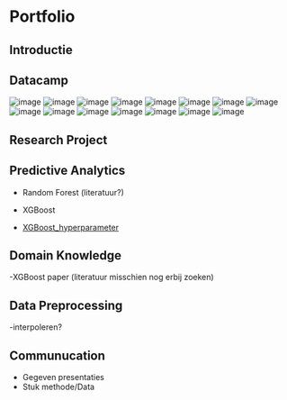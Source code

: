 # Portfolio

## Introductie

## Datacamp
![image](https://user-images.githubusercontent.com/120015853/213521634-464dedbe-4458-4ee2-bc8c-e9cf36be9165.png)
![image](https://user-images.githubusercontent.com/120015853/213521705-06b65c44-a0ef-4c54-8185-2b59ca9fae62.png)
![image](https://user-images.githubusercontent.com/120015853/213521772-867505a7-c536-458f-91ec-2336baedebbf.png)
![image](https://user-images.githubusercontent.com/120015853/213521882-16770441-f3ec-4516-9dfd-a6f60ba2dff7.png)
![image](https://user-images.githubusercontent.com/120015853/213521990-071d8d15-e157-4b85-a65c-12a23a510af8.png)
![image](https://user-images.githubusercontent.com/120015853/213522093-23018356-0baf-4b5d-870c-743df444f9f3.png)
![image](https://user-images.githubusercontent.com/120015853/213522198-f01bca37-6f37-41d5-aed8-f18ab3d39bb8.png)
![image](https://user-images.githubusercontent.com/120015853/213524020-8d886a22-693f-45a3-b379-1dc74ba35904.png)
![image](https://user-images.githubusercontent.com/120015853/213524085-a2933412-affb-4d7d-ae69-6afbf88d35a6.png)
![image](https://user-images.githubusercontent.com/120015853/213524190-714b2187-4837-421e-b090-d05ad0c5ed3a.png)
![image](https://user-images.githubusercontent.com/120015853/213524283-c6702829-72cf-4cb2-b367-e984557953e7.png)
![image](https://user-images.githubusercontent.com/120015853/213524344-777dcd26-f810-42f2-acc4-120f915f75b4.png)
![image](https://user-images.githubusercontent.com/120015853/213524433-4c55ee06-690e-4fdc-9196-92b6eb178ca3.png)
![image](https://user-images.githubusercontent.com/120015853/213524512-7451ca92-7968-4111-9b1b-3a9a1bf1dff2.png)
![image](https://user-images.githubusercontent.com/120015853/213524593-7f1c6318-efbe-43ed-b59f-9b365ca67e75.png)


## Research Project

## Predictive Analytics
- Random Forest (literatuur?)
- XGBoost

- [XGBoost_hyperparameter](#XGBoost_hyperparameter)
## Domain Knowledge
-XGBoost paper (literatuur misschien nog erbij zoeken)
## Data Preprocessing
-interpoleren?
## Communucation
- Gegeven presentaties
- Stuk methode/Data
